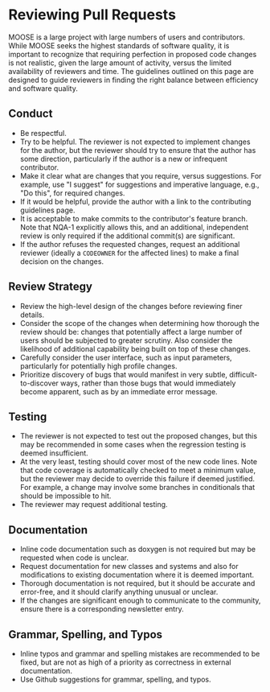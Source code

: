 # Reviewing Pull Requests

MOOSE is a large project with large numbers of users and contributors.
While MOOSE seeks the highest standards of software quality, it
is important to recognize that requiring perfection in proposed
code changes is not realistic, given the large amount of activity,
versus the limited availability of reviewers and time.
The guidelines outlined on this page are designed to guide
reviewers in finding the right balance between efficiency
and software quality.

## Conduct

- Be respectful.
- Try to be helpful. The reviewer is not expected to implement changes
  for the author, but the reviewer should try to ensure that
  the author has some direction, particularly if the author is a new
  or infrequent contributor.
- Make it clear what are changes that you require, versus suggestions.
  For example, use "I suggest" for suggestions and imperative language,
  e.g., "Do this", for required changes.
- If it would be helpful, provide the author with a link to the contributing
  guidelines page.
- It is acceptable to make commits to the contributor's feature branch.
  Note that NQA-1 explicitly allows this, and an additional, independent
  review is only required if the additional commit(s) are significant.
- If the author refuses the requested changes, request an additional
  reviewer (ideally a `CODEOWNER` for the affected lines) to make a
  final decision on the changes.

## Review Strategy

- Review the high-level design of the changes before reviewing finer
  details.
- Consider the scope of the changes when determining how thorough
  the review should be: changes that potentially affect a large
  number of users should be subjected to greater scrutiny. Also
  consider the likelihood of additional capability being built
  on top of these changes.
- Carefully consider the user interface, such as input parameters,
  particularly for potentially high profile changes.
- Prioritize discovery of bugs that would manifest in very subtle,
  difficult-to-discover ways, rather than those bugs that
  would immediately become apparent, such as by an immediate error message.

## Testing

- The reviewer is not expected to test out the proposed
  changes, but this may be recommended in some cases when the
  regression testing is deemed insufficient.
- At the very least, testing should cover most of the new code lines.
  Note that code coverage is automatically checked to meet a minimum
  value, but the reviewer may decide to override this failure if
  deemed justified. For example, a change may involve some branches
  in conditionals that should be impossible to hit.
- The reviewer may request additional testing.

## Documentation

- Inline code documentation such as doxygen is not required but may be requested
  when code is unclear.
- Request documentation for new classes and systems and also for
  modifications to existing documentation where it is deemed important.
- Thorough documentation is not required, but it should be accurate
  and error-free, and it should clarify anything unusual or unclear.
- If the changes are significant enough to communicate to the
  community, ensure there is a corresponding newsletter entry.

## Grammar, Spelling, and Typos

- Inline typos and grammar and spelling mistakes are recommended
  to be fixed, but are not as high of a priority as correctness in
  external documentation.
- Use Github suggestions for grammar, spelling, and typos.
